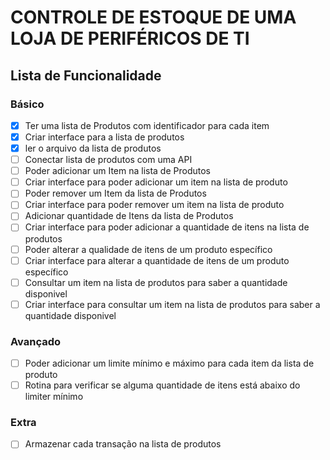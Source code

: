 # CONTROLE DE ESTOQUE DE UMA LOJA DE PERIFÉRICOS DE TI

## Lista de Funcionalidade

### Básico
- [X] Ter uma lista de Produtos com identificador para cada item
- [X] Criar interface para a lista de produtos
- [X] ler o arquivo da lista de produtos
- [ ] Conectar lista de produtos com uma API
- [ ] Poder adicionar um  Item na lista de Produtos
- [ ] Criar interface para poder adicionar um item na lista de produto
- [ ] Poder remover um  Item da lista de Produtos
- [ ] Criar interface para poder remover um item na lista de produto
- [ ] Adicionar quantidade de Itens da lista de Produtos
- [ ] Criar interface para poder adicionar a quantidade de itens na lista de produtos
- [ ] Poder alterar a qualidade de itens de um produto específico
- [ ] Criar interface para alterar a quantidade de itens de um produto específico
- [ ] Consultar um item na lista de produtos para saber a quantidade disponivel
- [ ] Criar interface para consultar um item na lista de produtos para saber a quantidade disponivel

### Avançado
- [ ] Poder adicionar um limite mínimo e máximo para cada item da lista de produto
- [ ] Rotina para verificar se alguma quantidade de itens está abaixo do limiter mínimo

### Extra
- [ ] Armazenar cada transação na lista de produtos